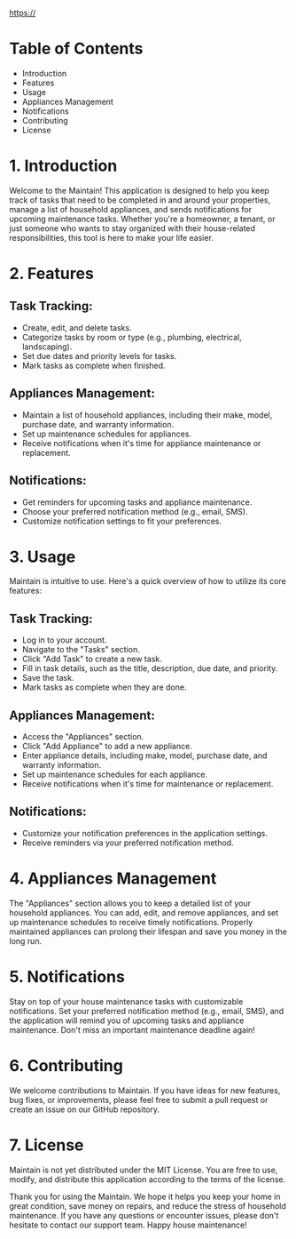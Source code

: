 [https://](https://maintain.lol/)

# Table of Contents

- Introduction
- Features
- Usage
- Appliances Management
- Notifications
- Contributing
- License

# 1. Introduction
Welcome to the Maintain! This application is designed to help you keep track of tasks that need to be completed in and around your properties, manage a list of household appliances, and sends notifications for upcoming maintenance tasks. Whether you're a homeowner, a tenant, or just someone who wants to stay organized with their house-related responsibilities, this tool is here to make your life easier.

# 2. Features
## Task Tracking:
- Create, edit, and delete tasks.
- Categorize tasks by room or type (e.g., plumbing, electrical, landscaping).
- Set due dates and priority levels for tasks.
- Mark tasks as complete when finished.

## Appliances Management:
- Maintain a list of household appliances, including their make, model, purchase date, and warranty information.
- Set up maintenance schedules for appliances.
- Receive notifications when it's time for appliance maintenance or replacement.

## Notifications:
- Get reminders for upcoming tasks and appliance maintenance.
- Choose your preferred notification method (e.g., email, SMS).
- Customize notification settings to fit your preferences.

# 3. Usage
Maintain is intuitive to use. Here's a quick overview of how to utilize its core features:

## Task Tracking:
- Log in to your account.
- Navigate to the "Tasks" section.
- Click "Add Task" to create a new task.
- Fill in task details, such as the title, description, due date, and priority.
- Save the task.
- Mark tasks as complete when they are done.

## Appliances Management:
- Access the "Appliances" section.
- Click "Add Appliance" to add a new appliance.
- Enter appliance details, including make, model, purchase date, and warranty information.
- Set up maintenance schedules for each appliance.
- Receive notifications when it's time for maintenance or replacement.

## Notifications:
- Customize your notification preferences in the application settings.
- Receive reminders via your preferred notification method.

# 4. Appliances Management
The "Appliances" section allows you to keep a detailed list of your household appliances. You can add, edit, and remove appliances, and set up maintenance schedules to receive timely notifications. Properly maintained appliances can prolong their lifespan and save you money in the long run.

# 5. Notifications
Stay on top of your house maintenance tasks with customizable notifications. Set your preferred notification method (e.g., email, SMS), and the application will remind you of upcoming tasks and appliance maintenance. Don't miss an important maintenance deadline again!

# 6. Contributing
We welcome contributions to Maintain. If you have ideas for new features, bug fixes, or improvements, please feel free to submit a pull request or create an issue on our GitHub repository.

# 7. License
Maintain is not yet distributed under the MIT License. You are free to use, modify, and distribute this application according to the terms of the license.

Thank you for using the Maintain. We hope it helps you keep your home in great condition, save money on repairs, and reduce the stress of household maintenance. If you have any questions or encounter issues, please don't hesitate to contact our support team. Happy house maintenance!
